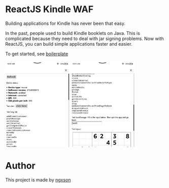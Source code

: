 # ReactJS Kindle WAF

Building applications for Kindle has never been that easy.

In the past, people used to build Kindle booklets on Java. This is complicated because they need to deal with jar signing problems. Now with ReactJS, you can build simple applications faster and easier.

To get started, see [boilerplate](boilerplate)

<p float="left">
  <img src="https://raw.githubusercontent.com/ngxson/hobby-kindle-waf/master/assets/1650011518.png" width="40%">
  <img src="https://raw.githubusercontent.com/ngxson/hobby-kindle-waf/master/assets/1650011534.png" width="40%">
</p>

# Author

This project is made by [ngxson](https://ngxson.com)
